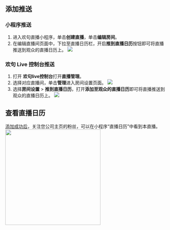 ## 添加推送[](id:open)
### 小程序推送
1. 进入欢句直播小程序，单击**创建直播**，单击**编辑房间**。
2. 在编辑直播间页面中，下拉至直播日历栏，开启**推到直播日历**按钮即可将直播推送到观众的直播日历上。
![](https://qcloudimg.tencent-cloud.cn/raw/1719980df90b5a149812b980e1dcccea.png)


### 欢句 Live 控制台推送
1. 打开 **欢句live控制台**打开**直播管理**。
2. 选择对应直播间，单击**管理**进入房间设置页面。
![](https://qcloudimg.tencent-cloud.cn/raw/4ebd2014e2453ae915ce979db1454ef7.png)
3. 选择**房间设置** > **推到直播日历**，打开**添加至观众的直播日历**即可将直播推送到观众的直播日历上。
![](https://qcloudimg.tencent-cloud.cn/raw/00e8e4efcb0ec2634d9c5a1cb4793b93.png)

## 查看直播日历[](id:check)
[添加成功后](#open)，关注您公司主页的粉丝，可以在小程序“直播日历”中看到本直播。
<img src="https://qcloudimg.tencent-cloud.cn/raw/895abeddec70b64dd6b3c37d4e3e910d.png" width=300>



